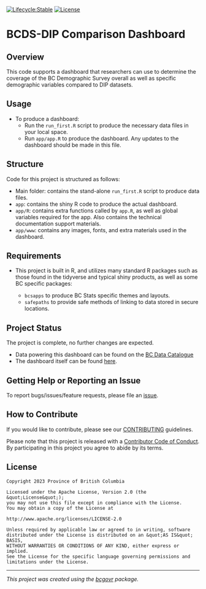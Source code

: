 [![Lifecycle:Stable](https://img.shields.io/badge/Lifecycle-Stable-97ca00)](https://github.com/bcgov/repomountie/blob/master/doc/lifecycle-badges.md)
[![License](https://img.shields.io/badge/License-Apache%202.0-blue.svg)](https://opensource.org/licenses/Apache-2.0)

BCDS-DIP Comparison Dashboard
============================

## Overview

This code supports a dashboard that researchers can use to determine the coverage of the BC Demographic Survey overall as well as specific demographic variables compared to DIP datasets.

## Usage

* To produce a dashboard:
    * Run the `run_first.R` script to produce the necessary data files in your local space. 
    * Run `app/app.R` to produce the dashboard. Any updates to the dashboard should be made in this file. 

## Structure

Code for this project is structured as follows:

* Main folder: contains the stand-alone `run_first.R` script to produce data files.
* `app`: contains the shiny R code to produce the actual dashboard.
* `app/R`: contains extra functions called by `app.R`, as well as global variables 
required for the app. Also contains the technical documentation support materials. 
* `app/www`: contains any images, fonts, and extra materials used in the dashboard. 

## Requirements

* This project is built in R, and utilizes many standard R packages such as those found in the tidyverse and typical shiny products, as well as some BC specific packages:

    * `bcsapps` to produce BC Stats specific themes and layouts.
    * `safepaths` to provide safe methods of linking to data stored in secure locations.
    
## Project Status

The project is complete, no further changes are expected. 

* Data powering this dashboard can be found on the [BC Data Catalogue](https://catalogue.data.gov.bc.ca/dataset/bc-demographic-survey-dip-data-linkage-rates)
* The dashboard itself can be found [here](https://bcstats.shinyapps.io/bc-demographic-survey-dip-data-linkage-rates/). 

## Getting Help or Reporting an Issue

To report bugs/issues/feature requests, please file an [issue](https://github.com/bcgov-c/bcds-dip-compare/issues/).

## How to Contribute

If you would like to contribute, please see our [CONTRIBUTING](CONTRIBUTING.md) guidelines.

Please note that this project is released with a [Contributor Code of Conduct](CODE_OF_CONDUCT.md). By participating in this project you agree to abide by its terms.

## License

```
Copyright 2023 Province of British Columbia

Licensed under the Apache License, Version 2.0 (the &quot;License&quot;);
you may not use this file except in compliance with the License.
You may obtain a copy of the License at

http://www.apache.org/licenses/LICENSE-2.0

Unless required by applicable law or agreed to in writing, software distributed under the License is distributed on an &quot;AS IS&quot; BASIS,
WITHOUT WARRANTIES OR CONDITIONS OF ANY KIND, either express or implied.
See the License for the specific language governing permissions and limitations under the License.
```
---
*This project was created using the [bcgovr](https://github.com/bcgov/bcgovr) package.* 
